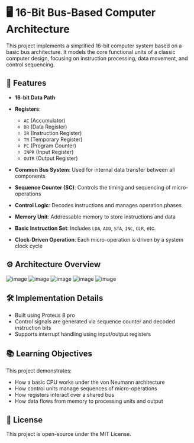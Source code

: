 

# 🖥️ 16-Bit Bus-Based Computer Architecture

This project implements a simplified 16-bit computer system based on a basic bus architecture. It models the core functional units of a classic computer design, focusing on instruction processing, data movement, and control sequencing.

## 🚀 Features

* **16-bit Data Path**
* **Registers**:

  * `AC` (Accumulator)
  * `DR` (Data Register)
  * `IR` (Instruction Register)
  * `TR` (Temporary Register)
  * `PC` (Program Counter)
  * `INPR` (Input Register)
  * `OUTR` (Output Register)
* **Common Bus System**: Used for internal data transfer between all components
* **Sequence Counter (SC)**: Controls the timing and sequencing of micro-operations
* **Control Logic**: Decodes instructions and manages operation phases
* **Memory Unit**: Addressable memory to store instructions and data
* **Basic Instruction Set**: Includes `LDA`, `ADD`, `STA`, `INC`, `CLR`, etc.
* **Clock-Driven Operation**: Each micro-operation is driven by a system clock cycle

## ⚙️ Architecture Overview

![image](https://github.com/user-attachments/assets/0311a47d-2d11-4fd0-b01e-9455e1aa52b0)
![image](https://github.com/user-attachments/assets/059c24a7-0956-45c2-b98d-7d6fbc378731)
![image](https://github.com/user-attachments/assets/d8fd83d1-56bc-41ca-b08e-b32445be9080)
![image](https://github.com/user-attachments/assets/92875f2f-9990-4f5b-8ced-f41bdcc972a2)
![image](https://github.com/user-attachments/assets/d4976097-8aef-4ce0-a37d-04d9cd39304c)





## 🛠️ Implementation Details

* Built using Proteus 8 pro 
* Control signals are generated via sequence counter and decoded instruction bits
* Supports interrupt handling using input/output registers

## 📚 Learning Objectives

This project demonstrates:

* How a basic CPU works under the von Neumann architecture
* How control units manage sequences of micro-operations
* How registers interact over a shared bus
* How data flows from memory to processing units and output


## 📄 License

This project is open-source under the MIT License.

